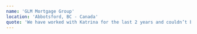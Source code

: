 ```yaml
---
name: 'GLM Mortgage Group'
location: 'Abbotsford, BC - Canada'
quote: 'We have worked with Katrina for the last 2 years and couldn’t be happier with the work that she has provided for us.  Her home portraits have been a huge hit with our customers.  We have loved them so much that a few of us have even ordered them for our own personal homes.  Katrina will produce a beautiful piece of artwork that will be treasured for a lifetime.'
---
```

